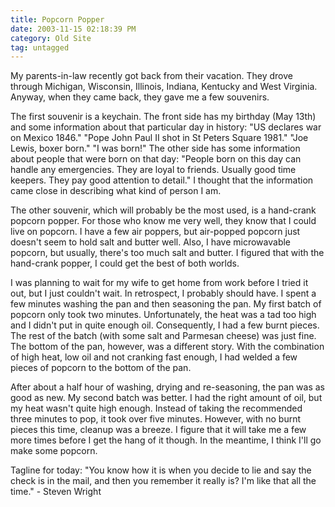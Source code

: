 ```yaml
---
title: Popcorn Popper
date: 2003-11-15 02:18:39 PM
category: Old Site
tag: untagged
---
```


My parents-in-law recently got back from their vacation. They drove through Michigan, Wisconsin, Illinois, Indiana, Kentucky and West Virginia. Anyway, when they came back, they gave me a few souvenirs.

The first souvenir is a keychain. The front side has my birthday (May 13th) and some information about that particular day in history: "US declares war on Mexico 1846." "Pope John Paul II shot in St Peters Square 1981." "Joe Lewis, boxer born." "I was born!" The other side has some information about people that were born on that day: "People born on this day can handle any emergencies. They are loyal to friends. Usually good time keepers. They pay good attention to detail." I thought that the information came close in describing what kind of person I am.

The other souvenir, which will probably be the most used, is a hand-crank popcorn popper. For those who know me very well, they know that I could live on popcorn. I have a few air poppers, but air-popped popcorn just doesn't seem to hold salt and butter well. Also, I have microwavable popcorn, but usually, there's too much salt and butter. I figured that with the hand-crank popper, I could get the best of both worlds.

I was planning to wait for my wife to get home from work before I tried it out, but I just couldn't wait. In retrospect, I probably should have. I spent a few minutes washing the pan and then seasoning the pan. My first batch of popcorn only took two minutes. Unfortunately, the heat was a tad too high and I didn't put in quite enough oil. Consequently, I had a few burnt pieces. The rest of the batch (with some salt and Parmesan cheese) was just fine. The bottom of the pan, however, was a different story. With the combination of high heat, low oil and not cranking fast enough, I had welded a few pieces of popcorn to the bottom of the pan.

After about a half hour of washing, drying and re-seasoning, the pan was as good as new. My second batch was better. I had the right amount of oil, but my heat wasn't quite high enough. Instead of taking the recommended three minutes to pop, it took over five minutes. However, with no burnt pieces this time, cleanup was a breeze. I figure that it will take me a few more times before I get the hang of it though. In the meantime, I think I'll go make some popcorn.

Tagline for today: "You know how it is when you decide to lie and say the check is in the mail, and then you remember it really is? I'm like that all the time." - Steven Wright
